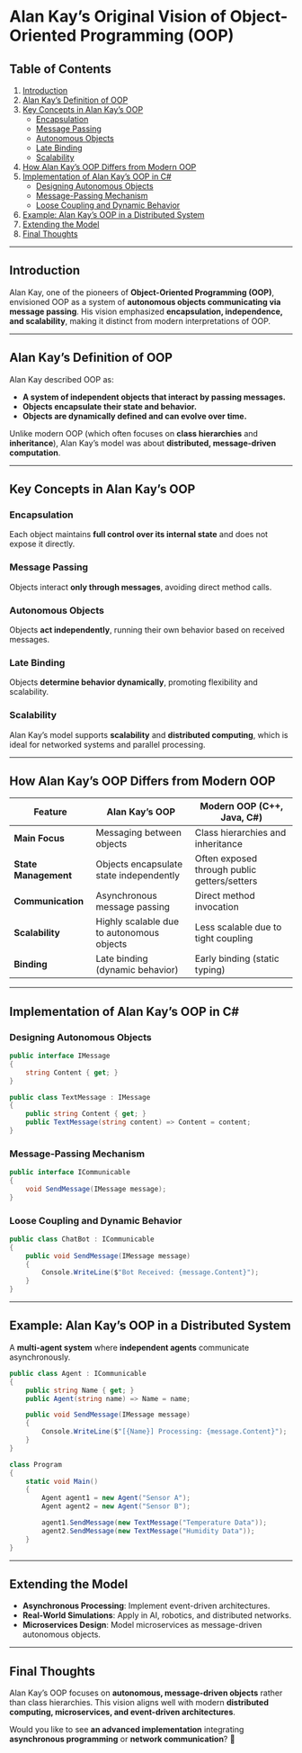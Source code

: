 # **Alan Kay’s Original Vision of Object-Oriented Programming (OOP)**

## **Table of Contents**
1. [Introduction](#introduction)
2. [Alan Kay’s Definition of OOP](#alan-kays-definition-of-oop)
3. [Key Concepts in Alan Kay’s OOP](#key-concepts-in-alan-kays-oop)
   - [Encapsulation](#encapsulation)
   - [Message Passing](#message-passing)
   - [Autonomous Objects](#autonomous-objects)
   - [Late Binding](#late-binding)
   - [Scalability](#scalability)
4. [How Alan Kay’s OOP Differs from Modern OOP](#how-alan-kays-oop-differs-from-modern-oop)
5. [Implementation of Alan Kay’s OOP in C#](#implementation-of-alan-kays-oop-in-c)
   - [Designing Autonomous Objects](#designing-autonomous-objects)
   - [Message-Passing Mechanism](#message-passing-mechanism)
   - [Loose Coupling and Dynamic Behavior](#loose-coupling-and-dynamic-behavior)
6. [Example: Alan Kay’s OOP in a Distributed System](#example-alan-kays-oop-in-a-distributed-system)
7. [Extending the Model](#extending-the-model)
8. [Final Thoughts](#final-thoughts)

---

## **Introduction**
Alan Kay, one of the pioneers of **Object-Oriented Programming (OOP)**, envisioned OOP as a system of **autonomous objects communicating via message passing**. His vision emphasized **encapsulation, independence, and scalability**, making it distinct from modern interpretations of OOP.

---

## **Alan Kay’s Definition of OOP**
Alan Kay described OOP as:
- **A system of independent objects that interact by passing messages.**
- **Objects encapsulate their state and behavior.**
- **Objects are dynamically defined and can evolve over time.**

Unlike modern OOP (which often focuses on **class hierarchies** and **inheritance**), Alan Kay’s model was about **distributed, message-driven computation**.

---

## **Key Concepts in Alan Kay’s OOP**
### **Encapsulation**
Each object maintains **full control over its internal state** and does not expose it directly.

### **Message Passing**
Objects interact **only through messages**, avoiding direct method calls.

### **Autonomous Objects**
Objects **act independently**, running their own behavior based on received messages.

### **Late Binding**
Objects **determine behavior dynamically**, promoting flexibility and scalability.

### **Scalability**
Alan Kay’s model supports **scalability** and **distributed computing**, which is ideal for networked systems and parallel processing.

---

## **How Alan Kay’s OOP Differs from Modern OOP**
| **Feature** | **Alan Kay’s OOP** | **Modern OOP (C++, Java, C#)** |
|------------|-------------------|-----------------------------|
| **Main Focus** | Messaging between objects | Class hierarchies and inheritance |
| **State Management** | Objects encapsulate state independently | Often exposed through public getters/setters |
| **Communication** | Asynchronous message passing | Direct method invocation |
| **Scalability** | Highly scalable due to autonomous objects | Less scalable due to tight coupling |
| **Binding** | Late binding (dynamic behavior) | Early binding (static typing) |

---

## **Implementation of Alan Kay’s OOP in C#**
### **Designing Autonomous Objects**
```csharp
public interface IMessage
{
    string Content { get; }
}

public class TextMessage : IMessage
{
    public string Content { get; }
    public TextMessage(string content) => Content = content;
}
```
### **Message-Passing Mechanism**
```csharp
public interface ICommunicable
{
    void SendMessage(IMessage message);
}
```
### **Loose Coupling and Dynamic Behavior**
```csharp
public class ChatBot : ICommunicable
{
    public void SendMessage(IMessage message)
    {
        Console.WriteLine($"Bot Received: {message.Content}");
    }
}
```

---

## **Example: Alan Kay’s OOP in a Distributed System**
A **multi-agent system** where **independent agents** communicate asynchronously.
```csharp
public class Agent : ICommunicable
{
    public string Name { get; }
    public Agent(string name) => Name = name;

    public void SendMessage(IMessage message)
    {
        Console.WriteLine($"[{Name}] Processing: {message.Content}");
    }
}

class Program
{
    static void Main()
    {
        Agent agent1 = new Agent("Sensor A");
        Agent agent2 = new Agent("Sensor B");

        agent1.SendMessage(new TextMessage("Temperature Data"));
        agent2.SendMessage(new TextMessage("Humidity Data"));
    }
}
```
---

## **Extending the Model**
- **Asynchronous Processing**: Implement event-driven architectures.
- **Real-World Simulations**: Apply in AI, robotics, and distributed networks.
- **Microservices Design**: Model microservices as message-driven autonomous objects.

---

## **Final Thoughts**
Alan Kay’s OOP focuses on **autonomous, message-driven objects** rather than class hierarchies. This vision aligns well with modern **distributed computing, microservices, and event-driven architectures**.

Would you like to see **an advanced implementation** integrating **asynchronous programming** or **network communication**? 🚀
